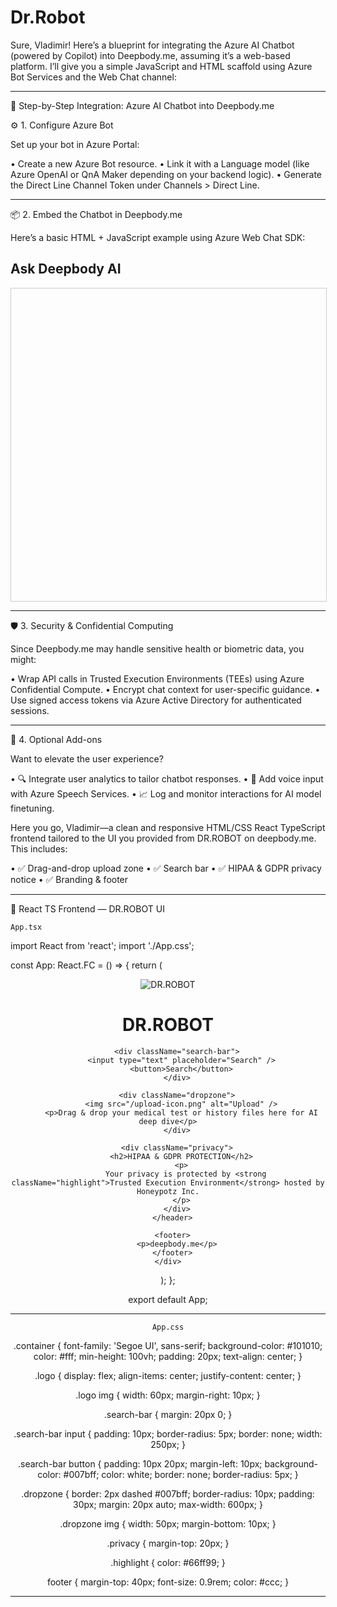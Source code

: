 # Dr.Robot
Sure, Vladimir! Here’s a blueprint for integrating the Azure AI Chatbot (powered by Copilot) into Deepbody.me, assuming it’s a web-based platform. I’ll give you a simple JavaScript and HTML scaffold using Azure Bot Services and the Web Chat channel:

---

🧠 Step-by-Step Integration: Azure AI Chatbot into Deepbody.me

⚙️ 1. Configure Azure Bot

Set up your bot in Azure Portal:

• Create a new Azure Bot resource.
• Link it with a Language model (like Azure OpenAI or QnA Maker depending on your backend logic).
• Generate the Direct Line Channel Token under Channels > Direct Line.


---

📦 2. Embed the Chatbot in Deepbody.me

Here’s a basic HTML + JavaScript example using Azure Web Chat SDK:

<!DOCTYPE html>
<html>
<head>
  <title>Deepbody Chatbot</title>
  <script src="https://cdn.botframework.com/botframework-webchat/latest/webchat.js"></script>
  <style>
    #webchat {
      height: 500px;
      width: 100%;
      border: 1px solid #ccc;
    }
  </style>
</head>
<body>
  <h2>Ask Deepbody AI</h2>
  <div id="webchat"></div>
  <script>
    window.WebChat.renderWebChat({
      directLine: window.WebChat.createDirectLine({
        token: 'YOUR_DIRECT_LINE_TOKEN_HERE' // Replace with your token from Azure
      }),
      userID: 'Vladimir',
      username: 'Vladimir Lialine',
      locale: 'en-US',
      styleOptions: {
        bubbleBackground: '#e1f5fe',
        bubbleFromUserBackground: '#c8e6c9'
      }
    }, document.getElementById('webchat'));
  </script>
</body>
</html>

---

🛡️ 3. Security & Confidential Computing

Since Deepbody.me may handle sensitive health or biometric data, you might:

• Wrap API calls in Trusted Execution Environments (TEEs) using Azure Confidential Compute.
• Encrypt chat context for user-specific guidance.
• Use signed access tokens via Azure Active Directory for authenticated sessions.


---

🚀 4. Optional Add-ons

Want to elevate the user experience?

• 🔍 Integrate user analytics to tailor chatbot responses.
• 🧬 Add voice input with Azure Speech Services.
• 📈 Log and monitor interactions for AI model finetuning.

Here you go, Vladimir—a clean and responsive HTML/CSS React TypeScript frontend tailored to the UI you provided from DR.ROBOT on deepbody.me. This includes:

• ✅ Drag-and-drop upload zone
• ✅ Search bar
• ✅ HIPAA & GDPR privacy notice
• ✅ Branding & footer


---

🧬 React TS Frontend — DR.ROBOT UI

`App.tsx`

import React from 'react';
import './App.css';

const App: React.FC = () => {
  return (
    <div className="container">
      <header>
        <div className="logo">
          <img src="/robot-logo.png" alt="DR.ROBOT" />
          <h1>DR.ROBOT</h1>
        </div>

        <div className="search-bar">
          <input type="text" placeholder="Search" />
          <button>Search</button>
        </div>

        <div className="dropzone">
          <img src="/upload-icon.png" alt="Upload" />
          <p>Drag & drop your medical test or history files here for AI deep dive</p>
        </div>

        <div className="privacy">
          <h2>HIPAA & GDPR PROTECTION</h2>
          <p>
            Your privacy is protected by <strong className="highlight">Trusted Execution Environment</strong> hosted by Honeypotz Inc.
          </p>
        </div>
      </header>

      <footer>
        <p>deepbody.me</p>
      </footer>
    </div>
  );
};

export default App;

---

`App.css`

.container {
  font-family: 'Segoe UI', sans-serif;
  background-color: #101010;
  color: #fff;
  min-height: 100vh;
  padding: 20px;
  text-align: center;
}

.logo {
  display: flex;
  align-items: center;
  justify-content: center;
}

.logo img {
  width: 60px;
  margin-right: 10px;
}

.search-bar {
  margin: 20px 0;
}

.search-bar input {
  padding: 10px;
  border-radius: 5px;
  border: none;
  width: 250px;
}

.search-bar button {
  padding: 10px 20px;
  margin-left: 10px;
  background-color: #007bff;
  color: white;
  border: none;
  border-radius: 5px;
}

.dropzone {
  border: 2px dashed #007bff;
  border-radius: 10px;
  padding: 30px;
  margin: 20px auto;
  max-width: 600px;
}

.dropzone img {
  width: 50px;
  margin-bottom: 10px;
}

.privacy {
  margin-top: 20px;
}

.highlight {
  color: #66ff99;
}

footer {
  margin-top: 40px;
  font-size: 0.9rem;
  color: #ccc;
}

---


